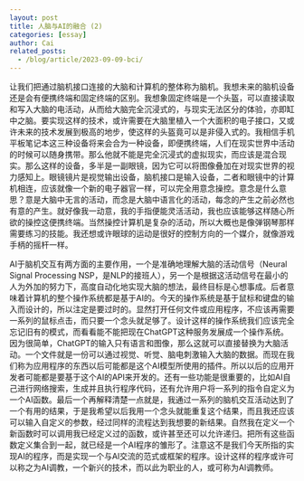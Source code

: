 ```yaml
---
layout: post
title: 人脑与AI的融合 (2)
categories: [essay]
author: Cai
related_posts:
  - /blog/article/2023-09-09-bci/
---
```


让我们把通过脑机接口连接的大脑和计算机的整体称为脑机。我想未来的脑机设备还是会有便携终端和固定终端的区别。我想象固定终端是一个头盔，可以直接读取和写入大脑的电活动，从而给大脑完全沉浸式的，与现实无法区分的体验，亦即缸中之脑。要实现这样的技术，或许需要在大脑里植入一个大面积的电子接口，又或许未来的技术发展到极高的地步，使这样的头盔竟可以是非侵入式的。我相信手机平板笔记本这三种设备将来会合为一种设备，即便携终端，人们在现实世界中活动的时候可以随身携带。那么他就不能是完全沉浸式的虚拟现实，而应该是混合现实。那么这样的设备，多半是一副眼镜，因为它可以将图像叠加在对现实世界的视力感知上。眼镜镜片是视觉输出设备，脑机接口是输入设备，二者和眼镜中的计算机相连，应该就像一个新的电子器官一样，可以完全用意念操控。意念是什么意思？意是大脑中无言的活动，而念是大脑中语言化的活动，每念的产生之前必然也有意的产生。就好像我一动意，我的手指便能灵活活动，我也应该能够这样随心所欲的操控这便携终端。当然操控计算机是复杂的活动，所以大概也是像弹钢琴那样需要练习的技能。我还想或许眼球的运动是很好的控制方向的一个媒介，就像游戏手柄的摇杆一样。

AI于脑机交互有两方面的主要作用，一个是准确地理解大脑的活动信号（Neural Signal Processing NSP，是NLP的接班人），另一个是根据这活动信号在最小的人为外加的努力下，高度自动化地实现大脑的想法，最终目标是心想事成。后者意味着计算机的整个操作系统都是基于AI的。今天的操作系统是基于鼠标和键盘的输入而设计的，所以注定是要过时的。显然打开任何文件或应用程序，不应该再需要一系列的鼠标点击，而只要一个念头就足够了。设计这样的操作系统我们应该完全忘记旧有的模式，而看看能不能把现在ChatGPT这种服务发展成一个操作系统。因为很简单，ChatGPT的输入只有语言和图像，那么这就可以直接替换为大脑活动。一个文件就是一份可以通过视觉、听觉、脑电刺激输入大脑的数据。而现在我们称为应用程序的东西以后可能都是这个AI模型所使用的插件。所以以后的应用开发者可能都是要基于这个AI的API来开发的。还有一些功能是很重要的，比如AI自己进行网络搜索，生成并且执行程序代码，还有允许用户将一系列的指令自定义为一个AI函数。最后一个再解释清楚一点就是，我通过一系列的脑机交互活动达到了一个有用的结果，于是我希望以后我用一个念头就能重复这个结果，而且我还应该可以输入自定义的参数，经过同样的流程达到我想要的新结果。自然我在定义一个新函数时可以调用我已经定义过的函数，或许甚至还可以允许递归。把所有这些函数定义集合到一起，就已经是一个AI程序的雏形了。注意这不是我们今天所指的实现AI的程序，而是实现一个与AI交流的范式或框架的程序。设计这样的程序或许可以称之为AI调教，一个新兴的技术，而以此为职业的人，或可称为AI调教师。